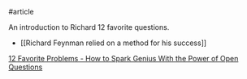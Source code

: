 #article

An introduction to Richard 12 favorite questions.

- [[Richard Feynman relied on a method for his success]]


[12 Favorite Problems - How to Spark Genius With the Power of Open Questions](https://fortelabs.com/blog/12-favorite-problems-how-to-spark-genius-with-the-power-of-open-questions/)
